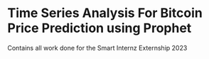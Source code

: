# **Time Series Analysis For Bitcoin Price Prediction using Prophet**
Contains all work done for the Smart Internz Externship 2023
